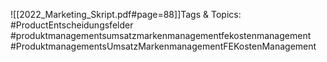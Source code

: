
![[2022_Marketing_Skript.pdf#page=88]]Tags & Topics:
   #ProductEntscheidungsfelder
   #produktmanagementsumsatzmarkenmanagementfekostenmanagement
   #ProduktmanagementsUmsatzMarkenmanagementFEKostenManagement